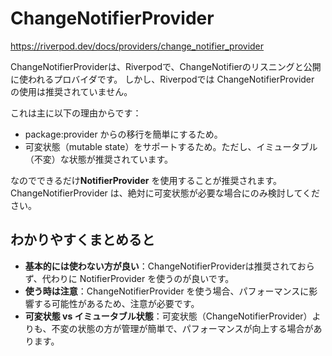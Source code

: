 
# ChangeNotifierProvider

https://riverpod.dev/docs/providers/change_notifier_provider

ChangeNotifierProviderは、Riverpodで、ChangeNotifierのリスニングと公開に使われるプロバイダです。
しかし、Riverpodでは ChangeNotifierProvider の使用は推奨されていません。

これは主に以下の理由からです：

- package:provider からの移行を簡単にするため。
- 可変状態（mutable state）をサポートするため。ただし、イミュータブル（不変）な状態が推奨されています。

なのでできるだけ**NotifierProvider** を使用することが推奨されます。
ChangeNotifierProvider は、絶対に可変状態が必要な場合にのみ検討してください。

## わかりやすくまとめると

- **基本的には使わない方が良い**：ChangeNotifierProviderは推奨されておらず、代わりに NotifierProvider を使うのが良いです。
- **使う時は注意**：ChangeNotifierProvider を使う場合、パフォーマンスに影響する可能性があるため、注意が必要です。
- **可変状態 vs イミュータブル状態**：可変状態（ChangeNotifierProvider）よりも、不変の状態の方が管理が簡単で、パフォーマンスが向上する場合があります。